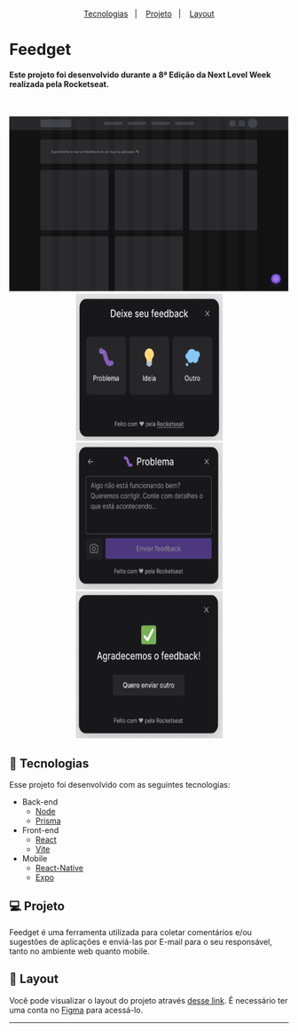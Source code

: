 <p align="center">
  <a href="#-tecnologias">Tecnologias</a>&nbsp;&nbsp;&nbsp;|&nbsp;&nbsp;&nbsp;
  <a href="#-projeto">Projeto</a>&nbsp;&nbsp;&nbsp;|&nbsp;&nbsp;&nbsp;
  <a href="#-layout">Layout</a>
</p>

# Feedget
#### Este projeto foi desenvolvido durante a 8ª Edição da Next Level Week realizada pela Rocketseat.  

<br>
<p align="center">
  <img src=".github/preview.png" width="800px" alt="Project's preview"/>
  <img src=".github/home.png" width="265px" height="265px" alt="My cool logo"/>
  <img src=".github/form.png" width="265px" height="265px" alt="My cool logo"/>
  <img src=".github/success.png" width="265px" height="265px" alt="My cool logo"/>
</p>

## 🚀 Tecnologias

Esse projeto foi desenvolvido com as seguintes tecnologias:

* Back-end
  - [Node](https://nodejs.org/)
  - [Prisma](https://www.prisma.io/)
* Front-end
  - [React](https://reactjs.org/)
  - [Vite](https://vitejs.dev/)
* Mobile
  - [React-Native](https://reactnative.dev/)
  - [Expo](https://expo.dev/)

## 💻 Projeto

Feedget é uma ferramenta utilizada para coletar comentários e/ou sugestões de aplicações e enviá-las por E-mail para o seu responsável, tanto no ambiente web quanto mobile.

## 🔖 Layout

Você pode visualizar o layout do projeto através [desse link](https://www.figma.com/file/KBFkI4wOJaJbgGVi112ACv/Feedback-Widget-(Community)). É necessário ter uma conta no [Figma](https://figma.com) para acessá-lo.

---